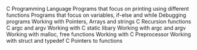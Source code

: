 C Programming Language
Programs that focus on printing using different functions
Programs that focus on variables, if-else and while
Debugging programs
Working with Pointers, Arrays and strings
C Recursion functions
C argc and argv
Working with C static libary
Working with argc and argv
Working with malloc, free functions
Working with C Preprocessor
Working with struct and typedef
C Pointers to functions
